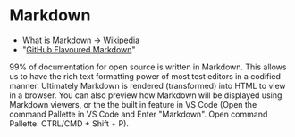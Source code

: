 # Markdown

- What is Markdown -> [Wikipedia](https://en.wikipedia.org/wiki/Markdown)
- "[GitHub Flavoured Markdown](https://github.com/adam-p/markdown-here/wiki/Markdown-Cheatsheet)"

99% of documentation for open source is written in Markdown.  This allows us to have the rich text formatting power of most test editors in a codified manner.  Ultimately Markdown is rendered (transformed) into HTML to view in a browser.  You can also preview how Markdown will be displayed using Markdown viewers, or the the built in feature in VS Code (Open the command Pallette in VS Code and Enter "Markdown".  Open command Pallette: CTRL/CMD + Shift + P).

